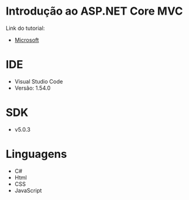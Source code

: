 # Introdução ao ASP.NET Core MVC
Link do tutorial:
* [Microsoft](https://docs.microsoft.com/pt-br/aspnet/core/tutorials/first-mvc-app/start-mvc?view)

# IDE
* Visual Studio Code
* Versão: 1.54.0 

# SDK 
* v5.0.3


# Linguagens
* C#
* Html
* CSS  
* JavaScript





